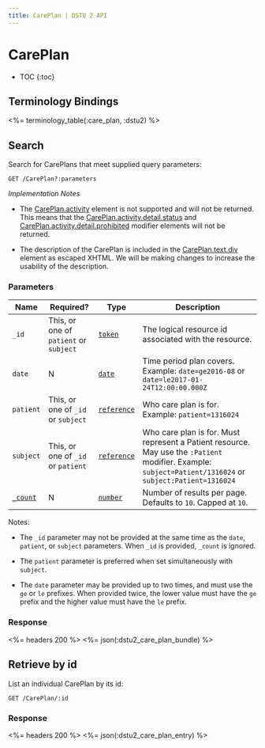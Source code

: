 ```yaml
---
title: CarePlan | DSTU 2 API
---
```


# CarePlan

* TOC
{:toc}

## Terminology Bindings

<%= terminology_table(:care_plan, :dstu2) %>

## Search

Search for CarePlans that meet supplied query parameters:

    GET /CarePlan?:parameters

_Implementation Notes_

* The [CarePlan.activity] element is not supported and will not be returned. This means that the [CarePlan.activity.detail.status] and [CarePlan.activity.detail.prohibited] modifier elements will not be returned.

* The description of the CarePlan is included in the [CarePlan.text.div] element as escaped XHTML. We will be making changes to increase the usability of the description.

### Parameters

 Name         | Required?                              | Type          | Description
--------------|----------------------------------------|---------------|-----------------------------------------------------------------------------------------------------------------------------------------------------------
 `_id`        | This, or one of `patient` or `subject` | [`token`]     | The logical resource id associated with the resource.
 `date`       | N                                      | [`date`]      | Time period plan covers. Example: `date=ge2016-08` or `date=le2017-01-24T12:00:00.000Z`
 `patient`    | This, or one of `_id` or `subject`     | [`reference`] | Who care plan is for. Example: `patient=1316024`
 `subject`    | This, or one of `_id` or `patient`     | [`reference`] | Who care plan is for. Must represent a Patient resource. May use the `:Patient` modifier. Example: `subject=Patient/1316024` or `subject:Patient=1316024`
 [`_count`]   | N                                      | [`number`]    | Number of results per page. Defaults to `10`. Capped at `10`.

Notes:

- The `_id` parameter may not be provided at the same time as the `date`, `patient`, or `subject` parameters. When `_id` is provided, `_count` is ignored.

- The `patient` parameter is preferred when set simultaneously with `subject`.

- The `date` parameter may be provided up to two times, and must use the `ge` or `le` prefixes. When provided twice, the lower value must have the `ge` prefix and the higher value must have the `le` prefix.

### Response

<%= headers 200 %>
<%= json(:dstu2_care_plan_bundle) %>

## Retrieve by id

List an individual CarePlan by its id:

    GET /CarePlan/:id

### Response

<%= headers 200 %>
<%= json(:dstu2_care_plan_entry) %>

[CarePlan.activity]: https://www.hl7.org/fhir/careplan-definitions.html#CarePlan.activity
[CarePlan.activity.detail.status]: https://www.hl7.org/fhir/careplan-definitions.html#CarePlan.activity.detail.status
[CarePlan.activity.detail.prohibited]: https://www.hl7.org/fhir/careplan-definitions.html#CarePlan.activity.detail.prohibited
[CarePlan.text.div]: https://www.hl7.org/fhir/careplan-definitions.html#CarePlan.text.div
[`token`]: http://hl7.org/fhir/DSTU2/search.html#token
[`date`]: http://hl7.org/fhir/DSTU2/search.html#date
[`reference`]: http://hl7.org/fhir/DSTU2/search.html#reference
[`_count`]: http://hl7.org/fhir/DSTU2/search.html#count
[`number`]: http://hl7.org/fhir/DSTU2/search.html#number
